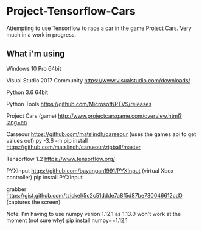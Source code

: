 # Project-Tensorflow-Cars

Attempting to use Tensorflow to race a car in the game Project Cars. Very much in a work in progress.

## What i'm using

Windows 10 Pro 64bit

Visual Studio 2017 Community https://www.visualstudio.com/downloads/

Python 3.6 64bit

Python Tools https://github.com/Microsoft/PTVS/releases

Project Cars (game) http://www.projectcarsgame.com/overview.html?lang=en

Carseour https://github.com/matslindh/carseour (uses the games api to get values out)
py -3.6 -m pip install https://github.com/matslindh/carseour/zipball/master

Tensorflow 1.2 https://www.tensorflow.org/

PYXInput https://github.com/bayangan1991/PYXInput (virtual Xbox controller) 
pip install PYXInput

grabber https://gist.github.com/tzickel/5c2c51ddde7a8f5d87be730046612cd0 (captures the screen)

Note:
I'm having to use numpy verion 1.12.1 as 1.13.0 won't work at the moment (not sure why)
pip install numpy==1.12.1





